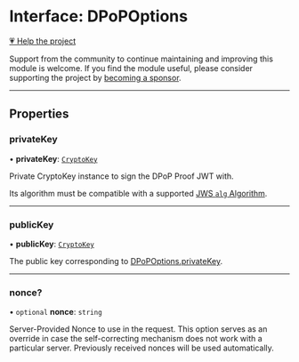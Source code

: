 # Interface: DPoPOptions

[💗 Help the project](https://github.com/sponsors/panva)

Support from the community to continue maintaining and improving this module is welcome. If you find the module useful, please consider supporting the project by [becoming a sponsor](https://github.com/sponsors/panva).

***

## Properties

### privateKey

• **privateKey**: [`CryptoKey`](https://developer.mozilla.org/docs/Web/API/CryptoKey)

Private CryptoKey instance to sign the DPoP Proof JWT with.

Its algorithm must be compatible with a supported [JWS `alg` Algorithm](../type-aliases/JWSAlgorithm.md).

***

### publicKey

• **publicKey**: [`CryptoKey`](https://developer.mozilla.org/docs/Web/API/CryptoKey)

The public key corresponding to [DPoPOptions.privateKey](DPoPOptions.md#privatekey).

***

### nonce?

• `optional` **nonce**: `string`

Server-Provided Nonce to use in the request. This option serves as an override in case the
self-correcting mechanism does not work with a particular server. Previously received nonces
will be used automatically.
